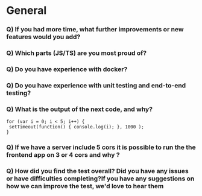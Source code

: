 # General

### Q) If you had more time, what further improvements or new features would you add?

### Q) Which parts (JS/TS) are you most proud of?

### Q) Do you have experience with docker?

### Q) Do you have experience with unit testing and end-to-end testing?

### Q) What is the output of the next code, and why?

```
for (var i = 0; i < 5; i++) {
 setTimeout(function() { console.log(i); }, 1000 );
}
```

### Q) If we have a server include 5 cors it is possible to run the the frontend app on 3 or 4 cors and why ?

### Q) How did you find the test overall? Did you have any issues or have difficulties completing?If you have any suggestions on how we can improve the test, we'd love to hear them
